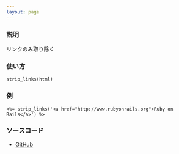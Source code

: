 ```yaml
---
layout: page
---
```

### 説明
リンクのみ取り除く

### 使い方
    strip_links(html)

### 例
    <%= strip_links('<a href="http://www.rubyonrails.org">Ruby on Rails</a>') %>

### ソースコード
* [GitHub](https://github.com/rails/rails/blob/83e9005bf09974c004ded137eac679399add7f0e/actionview/lib/action_view/helpers/sanitize_helper.rb#L116)